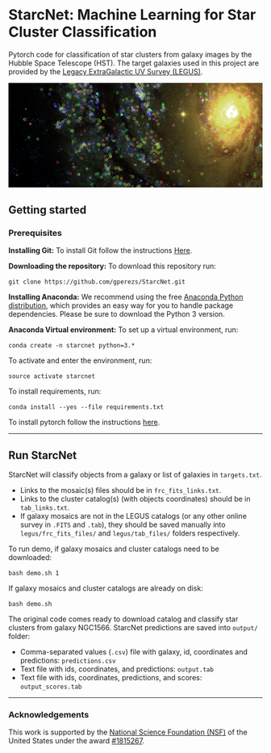 # StarcNet: Machine Learning for Star Cluster Classification

Pytorch code for classification of star clusters from galaxy images by the Hubble Space Telescope (HST). The target galaxies used in this project are provided by the [Legacy ExtraGalactic UV Survey (LEGUS)](https://archive.stsci.edu/prepds/legus/). 

![title_image](title_im.jpg)

## Getting started

### Prerequisites

**Installing Git:** To install Git follow the instructions [Here](https://gist.github.com/derhuerst/1b15ff4652a867391f03).

**Downloading the repository:** To download this repository run:
```
git clone https://github.com/gperezs/StarcNet.git
```

**Installing Anaconda:** We recommend using the free [Anaconda Python distribution](https://www.anaconda.com/download/), which provides an easy way for you to handle package dependencies. Please be sure to download the Python 3 version.

**Anaconda Virtual environment:** To set up a virtual environment, run:
```
conda create -n starcnet python=3.*
```

To activate and enter the environment, run:
```
source activate starcnet
```

To install requirements, run:
```
conda install --yes --file requirements.txt 
```

To install pytorch follow the instructions [here](https://pytorch.org/).

-------------------------

## Run StarcNet

StarcNet will classify objects from a galaxy or list of galaxies in `targets.txt`.

* Links to the mosaic(s) files should be in `frc_fits_links.txt`.
* Links to the cluster catalog(s) (with objects coordinates) should be in `tab_links.txt`.
* If galaxy mosaics are not in the LEGUS catalogs (or any other online survey in `.FITS` and `.tab`), they should be saved manually into `legus/frc_fits_files/` and `legus/tab_files/` folders respectively.

To run demo, if galaxy mosaics and cluster catalogs need to be downloaded:

```
bash demo.sh 1
```
If galaxy mosaics and cluster catalogs are already on disk:
```
bash demo.sh
```

The original code comes ready to download catalog and classify star clusters from galaxy NGC1566. StarcNet predictions are saved into `output/` folder:

* Comma-separated values (`.csv`) file with galaxy, id, coordinates and predictions: `predictions.csv`
* Text file with ids, coordinates, and predictions: `output.tab`
* Text file with ids, coordinates, predictions, and scores: `output_scores.tab`

-------------------------

### Acknowledgements

This work is supported by the [National Science Foundation (NSF)](https://nsf.gov/index.jsp) of the United States under the award [\#1815267](https://nsf.gov/awardsearch/showAward?AWD_ID=1815267).
